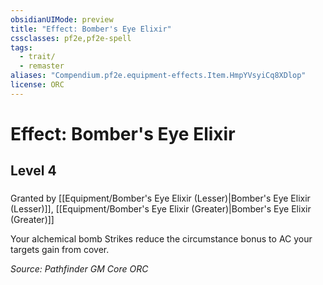 ```yaml
---
obsidianUIMode: preview
title: "Effect: Bomber's Eye Elixir"
cssclasses: pf2e,pf2e-spell
tags:
  - trait/
  - remaster
aliases: "Compendium.pf2e.equipment-effects.Item.HmpYVsyiCq8XDlop"
license: ORC
---
```

# Effect: Bomber's Eye Elixir
## Level 4
### 






Granted by [[Equipment/Bomber's Eye Elixir (Lesser)|Bomber's Eye Elixir (Lesser)]], [[Equipment/Bomber's Eye Elixir (Greater)|Bomber's Eye Elixir (Greater)]]

Your alchemical bomb Strikes reduce the circumstance bonus to AC your targets gain from cover.

*Source: Pathfinder GM Core*
*ORC*